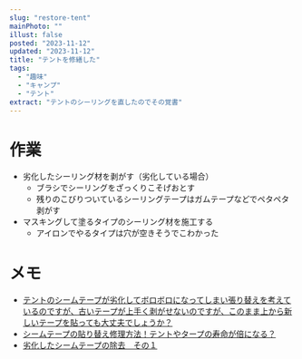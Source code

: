 ```yaml
---
slug: "restore-tent"
mainPhoto: ""
illust: false
posted: "2023-11-12"
updated: "2023-11-12"
title: "テントを修繕した"
tags:
  - "趣味"
  - "キャンプ"
  - "テント"
extract: "テントのシーリングを直したのでその覚書"
---
```


# 作業

- 劣化したシーリング材を剥がす（劣化している場合）
  - ブラシでシーリングをざっくりこそげおとす
  - 残りのこびりついているシーリングテープはガムテープなどでペタペタ剥がす
- マスキングして塗るタイプのシーリング材を施工する
  - アイロンでやるタイプは穴が空きそうでこわかった

# メモ

- [テントのシームテープが劣化してボロボロになってしまい張り替えを考えているのですが、古いテープが上手く剥がせないのですが、このまま上から新しいテープを貼っても大丈夫でしょうか？](https://detail.chiebukuro.yahoo.co.jp/qa/question_detail/q13110457958)
- [シームテープの貼り替え修理方法！テントやタープの寿命が倍になる？](https://camphack.nap-camp.com/3140)
- [劣化したシームテープの除去　その１](http://bar-paraiso.cocolog-nifty.com/blog/2013/06/post-dead.html)
